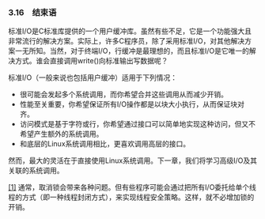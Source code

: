### 3.16　结束语

标准I/O是C标准库提供的一个用户缓冲库。虽然有些不足，它是一个功能强大且非常流行的解决方案。实际上，许多C程序员，除了采用标准I/O，对其他解决方案一无所知。当然，对于终端I/O，行缓冲是最理想的，而且标准I/O是它唯一的解决方式。谁会直接调用write()向标准输出写数据呢？

标准I/O（一般来说也包括用户缓冲）适用于下列情况：

+ 很可能会发起多个系统调用，而你希望合并这些调用从而减少开销。
+ 性能至关重要，你希望保证所有I/O操作都是以块大小执行，从而保证块对齐。
+ 访问模式是基于字符或行，你希望通过接口可以简单地实现这种访问，但又不希望产生额外的系统调用。
+ 和底层的Linux系统调用相比，更喜欢调用高层的接口。

然而，最大的灵活在于直接使用Linux系统调用。下一章，我们将学习高级I/O及其关联的系统调用。

<a class="my_markdown" href="['#ac31']">[1]</a> 通常，取消锁会带来各种问题。但有些程序可能会通过把所有I/O委托给单个线程的方式（即一种线程封闭方式），来实现线程安全策略。这样，就不必增加锁的开销。



